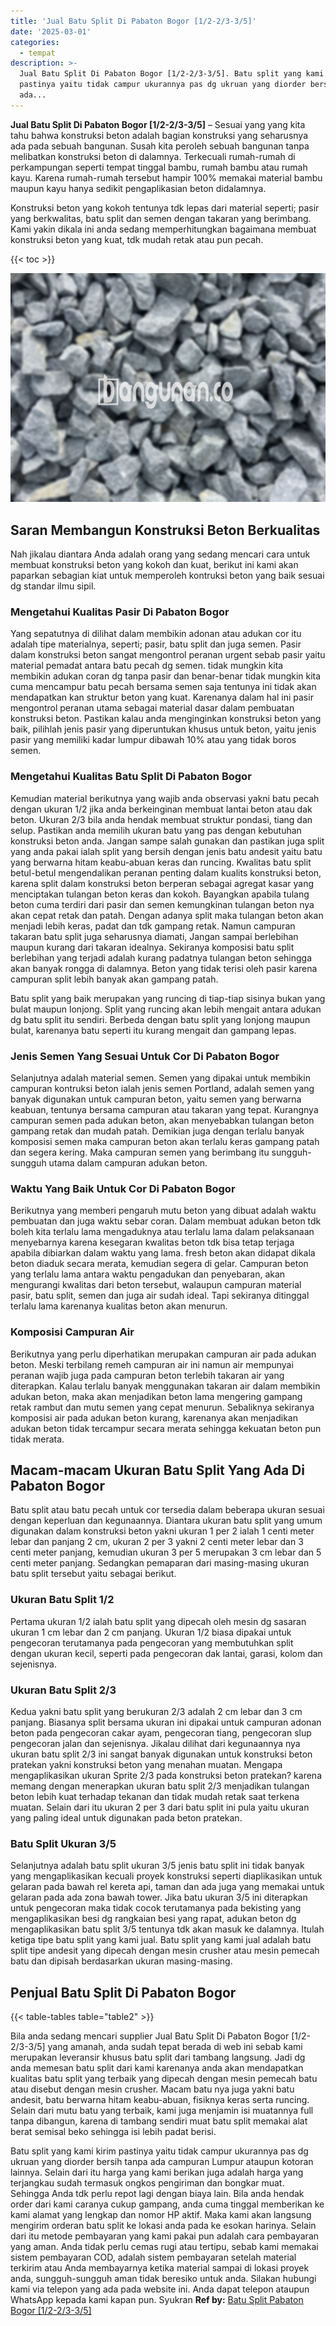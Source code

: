 ```yaml
---
title: 'Jual Batu Split Di Pabaton Bogor [1/2-2/3-3/5]'
date: '2025-03-01'
categories:
  - tempat
description: >-
  Jual Batu Split Di Pabaton Bogor [1/2-2/3-3/5]. Batu split yang kami kirim
  pastinya yaitu tidak campur ukurannya pas dg ukruan yang diorder bersih tanpa
  ada...
---
```


**Jual Batu Split Di Pabaton Bogor \[1/2-2/3-3/5\]** – Sesuai yang yang kita tahu bahwa konstruksi beton adalah bagian konstruksi yang seharusnya ada pada sebuah bangunan. Susah kita peroleh sebuah bangunan tanpa melibatkan konstruksi beton di dalamnya. Terkecuali rumah-rumah di perkampungan seperti tempat tinggal bambu, rumah bambu atau rumah kayu. Karena rumah-rumah tersebut hampir 100% memakai material bambu maupun kayu hanya sedikit pengaplikasian beton didalamnya.

Konstruksi beton yang kokoh tentunya tdk lepas dari material seperti; pasir yang berkwalitas, batu split dan semen dengan takaran yang berimbang. Kami yakin dikala ini anda sedang memperhitungkan bagaimana membuat konstruksi beton yang kuat, tdk mudah retak atau pun pecah.

{{< toc >}}

![Jual Batu Split Di Pabaton Bogor [1/2-2/3-3/5]](/images/jual-batu-split-35.png)

## Saran Membangun Konstruksi Beton Berkualitas

Nah jikalau diantara Anda adalah orang yang sedang mencari cara untuk membuat konstruksi beton yang kokoh dan kuat, berikut ini kami akan paparkan sebagian kiat untuk memperoleh kontruksi beton yang baik sesuai dg standar ilmu sipil.

### Mengetahui Kualitas Pasir Di Pabaton Bogor

Yang sepatutnya di dilihat dalam membikin adonan atau adukan cor itu adalah tipe materialnya, seperti; pasir, batu split dan juga semen. Pasir dalam konstruksi beton sangat mengontrol peranan urgent sebab pasir yaitu material pemadat antara batu pecah dg semen. tidak mungkin kita membikin adukan coran dg tanpa pasir dan benar-benar tidak mungkin kita cuma mencampur batu pecah bersama semen saja tentunya ini tidak akan mendapatkan kan struktur beton yang kuat. Karenanya dalam hal ini pasir mengontrol peranan utama sebagai material dasar dalam pembuatan konstruksi beton. Pastikan kalau anda menginginkan konstruksi beton yang baik, pilihlah jenis pasir yang diperuntukan khusus untuk beton, yaitu jenis pasir yang memiliki kadar lumpur dibawah 10% atau yang tidak boros semen.

### Mengetahui Kualitas Batu Split Di Pabaton Bogor

Kemudian material berikutnya yang wajib anda observasi yakni batu pecah dengan ukuran 1/2 jika anda berkeinginan membuat lantai beton atau dak beton. Ukuran 2/3 bila anda hendak membuat struktur pondasi, tiang dan selup. Pastikan anda memilih ukuran batu yang pas dengan kebutuhan konstruksi beton anda. Jangan sampe salah gunakan dan pastikan juga split yang anda pakai ialah split yang bersih dengan jenis batu andesit yaitu batu yang berwarna hitam keabu-abuan keras dan runcing. Kwalitas batu split betul-betul mengendalikan peranan penting dalam kualits konstruksi beton, karena split dalam konstruksi beton berperan sebagai agregat kasar yang menciptakan tulangan beton keras dan kokoh. Bayangkan apabila tulang beton cuma terdiri dari pasir dan semen kemungkinan tulangan beton nya akan cepat retak dan patah. Dengan adanya split maka tulangan beton akan menjadi lebih keras, padat dan tdk gampang retak. Namun campuran takaran batu split juga seharusnya diamati, Jangan sampai berlebihan maupun kurang dari takaran idealnya. Sekiranya komposisi batu split berlebihan yang terjadi adalah kurang padatnya tulangan beton sehingga akan banyak rongga di dalamnya. Beton yang tidak terisi oleh pasir karena campuran split lebih banyak akan gampang patah.

Batu split yang baik merupakan yang runcing di tiap-tiap sisinya bukan yang bulat maupun lonjong. Split yang runcing akan lebih mengait antara adukan dg batu split itu sendiri. Berbeda dengan batu split yang lonjong maupun bulat, karenanya batu seperti itu kurang mengait dan gampang lepas.

### Jenis Semen Yang Sesuai Untuk Cor Di Pabaton Bogor

Selanjutnya adalah material semen. Semen yang dipakai untuk membikin campuran kontruksi beton ialah jenis semen Portland, adalah semen yang banyak digunakan untuk campuran beton, yaitu semen yang berwarna keabuan, tentunya bersama campuran atau takaran yang tepat. Kurangnya campuran semen pada adukan beton, akan menyebabkan tulangan beton gampang retak dan mudah patah. Demikian juga dengan terlalu banyak komposisi semen maka campuran beton akan terlalu keras gampang patah dan segera kering. Maka campuran semen yang berimbang itu sungguh-sungguh utama dalam campuran adukan beton.

### Waktu Yang Baik Untuk Cor Di Pabaton Bogor

Berikutnya yang memberi pengaruh mutu beton yang dibuat adalah waktu pembuatan dan juga waktu sebar coran. Dalam membuat adukan beton tdk boleh kita terlalu lama mengaduknya atau terlalu lama dalam pelaksanaan menyebarnya karena kesegaran kwalitas beton tdk bisa tetap terjaga apabila dibiarkan dalam waktu yang lama. fresh beton akan didapat dikala beton diaduk secara merata, kemudian segera di gelar. Campuran beton yang terlalu lama antara waktu pengadukan dan penyebaran, akan mengurangi kwalitas dari beton tersebut, walaupun campuran material pasir, batu split, semen dan juga air sudah ideal. Tapi sekiranya ditinggal terlalu lama karenanya kualitas beton akan menurun.

### Komposisi Campuran Air

Berikutnya yang perlu diperhatikan merupakan campuran air pada adukan beton. Meski terbilang remeh campuran air ini namun air mempunyai peranan wajib juga pada campuran beton terlebih takaran air yang diterapkan. Kalau terlalu banyak menggunakan takaran air dalam membikin adukan beton, maka akan menjadikan beton lama mengering gampang retak rambut dan mutu semen yang cepat menurun. Sebaliknya sekiranya komposisi air pada adukan beton kurang, karenanya akan menjadikan adukan beton tidak tercampur secara merata sehingga kekuatan beton pun tidak merata.

## Macam-macam Ukuran Batu Split Yang Ada Di Pabaton Bogor

Batu split atau batu pecah untuk cor tersedia dalam beberapa ukuran sesuai dengan keperluan dan kegunaannya. Diantara ukuran batu split yang umum digunakan dalam konstruksi beton yakni ukuran 1 per 2 ialah 1 centi meter lebar dan panjang 2 cm, ukuran 2 per 3 yakni 2 centi meter lebar dan 3 centi meter panjang, kemudian ukuran 3 per 5 merupakan 3 cm lebar dan 5 centi meter panjang. Sedangkan pemaparan dari masing-masing ukuran batu split tersebut yaitu sebagai berikut.

### Ukuran Batu Split 1/2

Pertama ukuran 1/2 ialah batu split yang dipecah oleh mesin dg sasaran ukuran 1 cm lebar dan 2 cm panjang. Ukuran 1/2 biasa dipakai untuk pengecoran terutamanya pada pengecoran yang membutuhkan split dengan ukuran kecil, seperti pada pengecoran dak lantai, garasi, kolom dan sejenisnya.

### Ukuran Batu Split 2/3

Kedua yakni batu split yang berukuran 2/3 adalah 2 cm lebar dan 3 cm panjang. Biasanya split bersama ukuran ini dipakai untuk campuran adonan beton pada pengecoran cakar ayam, pengecoran tiang, pengecoran slup pengecoran jalan dan sejenisnya. Jikalau dilihat dari kegunaannya nya ukuran batu split 2/3 ini sangat banyak digunakan untuk konstruksi beton pratekan yakni konstruksi beton yang menahan muatan. Mengapa mengaplikasikan ukuran Sprite 2/3 pada konstruksi beton pratekan? karena memang dengan menerapkan ukuran batu split 2/3 menjadikan tulangan beton lebih kuat terhadap tekanan dan tidak mudah retak saat terkena muatan. Selain dari itu ukuran 2 per 3 dari batu split ini pula yaitu ukuran yang paling ideal untuk digunakan pada beton pratekan.

### Batu Split Ukuran 3/5

Selanjutnya adalah batu split ukuran 3/5 jenis batu split ini tidak banyak yang mengaplikasikan kecuali proyek konstruksi seperti diaplikasikan untuk gelaran pada bawah rel kereta api, taman dan ada juga yang memakai untuk gelaran pada ada zona bawah tower. Jika batu ukuran 3/5 ini diterapkan untuk pengecoran maka tidak cocok terutamanya pada bekisting yang mengaplikasikan besi dg rangkaian besi yang rapat, adukan beton dg mengaplikasikan batu split 3/5 tentunya tdk akan masuk ke dalamnya. Itulah ketiga tipe batu split yang kami jual. Batu split yang kami jual adalah batu split tipe andesit yang dipecah dengan mesin crusher atau mesin pemecah batu dan dipisah berdasarkan ukuran masing-masing.

## Penjual Batu Split Di Pabaton Bogor

{{< table-tables table="table2" >}}

Bila anda sedang mencari supplier Jual Batu Split Di Pabaton Bogor \[1/2-2/3-3/5\] yang amanah, anda sudah tepat berada di web ini sebab kami merupakan leveransir khusus batu split dari tambang langsung. Jadi dg anda memesan batu split dari kami karenanya anda akan mendapatkan kualitas batu split yang terbaik yang dipecah dengan mesin pemecah batu atau disebut dengan mesin crusher. Macam batu nya juga yakni batu andesit, batu berwarna hitam keabu-abuan, fisiknya keras serta runcing. Selain dari mutu batu yang terbaik, kami juga menjamin isi muatannya full tanpa dibangun, karena di tambang sendiri muat batu split memakai alat berat semisal beko sehingga isi lebih padat berisi.

Batu split yang kami kirim pastinya yaitu tidak campur ukurannya pas dg ukruan yang diorder bersih tanpa ada campuran Lumpur ataupun kotoran lainnya. Selain dari itu harga yang kami berikan juga adalah harga yang terjangkau sudah termasuk ongkos pengiriman dan bongkar muat. Sehingga Anda tdk perlu repot lagi dengan biaya lain. Bila anda hendak order dari kami caranya cukup gampang, anda cuma tinggal memberikan ke kami alamat yang lengkap dan nomor HP aktif. Maka kami akan langsung mengirim orderan batu split ke lokasi anda pada ke esokan harinya. Selain dari itu metode pembayaran yang kami pakai pun adalah cara pembayaran yang aman. Anda tidak perlu cemas rugi atau tertipu, sebab kami memakai sistem pembayaran COD, adalah sistem pembayaran setelah material terkirim atau Anda membayarnya ketika material sampai di lokasi proyek anda, sungguh-sungguh aman tidak beresiko untuk anda. Silakan hubungi kami via telepon yang ada pada website ini. Anda dapat telepon ataupun WhatsApp kepada kami kapan pun. Syukran
**Ref by:** [Batu Split Pabaton Bogor [1/2-2/3-3/5]](https://id.wikipedia.org/wiki/Batu)
